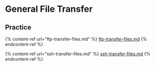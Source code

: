 # General File Transfer

## Practice

{% content-ref url="ftp-transfer-files.md" %}
[ftp-transfer-files.md](ftp-transfer-files.md)
{% endcontent-ref %}

{% content-ref url="ssh-transfer-files.md" %}
[ssh-transfer-files.md](ssh-transfer-files.md)
{% endcontent-ref %}
